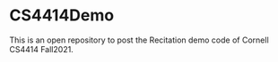 # CS4414Demo

This is an open repository to post the Recitation demo code of Cornell CS4414 Fall2021.
